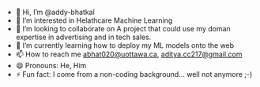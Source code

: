 - 👋 Hi, I’m @addy-bhatkal
- 👀 I’m interested in Helathcare Machine Learning
- 💞️ I’m looking to collaborate on A project that could use my doman expertise in advertising and in tech sales. 
- 🌱 I’m currently learning how to deploy my ML models onto the web
- 📫 How to reach me abhat020@uottawa.ca, aditya.cc217@gmail.com
- 😄 Pronouns: He, Him
- ⚡ Fun fact: I come from a non-coding background... well not anymore ;-)

<!---
addy-bhatkal/addy-bhatkal is a ✨ special ✨ repository because its `README.md` (this file) appears on your GitHub profile.
You can click the Preview link to take a look at your changes.
--->
